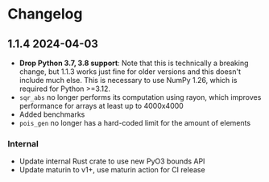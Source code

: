 # Changelog

## 1.1.4 2024-04-03

* **Drop Python 3.7, 3.8 support**: Note that this is technically a breaking change, but 1.1.3 works just fine for older versions and this doesn't include much else. This is necessary to use NumPy 1.26, which is required for Python >=3.12.
* `sqr_abs` no longer performs its computation using rayon, which improves performance for arrays at least up to 4000x4000
* Added benchmarks
* `pois_gen` no longer has a hard-coded limit for the amount of elements

### Internal

* Update internal Rust crate to use new PyO3 bounds API
* Update maturin to v1+, use maturin action for CI release